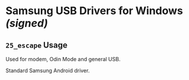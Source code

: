 # Samsung USB Drivers for Windows *(signed)*

## `25_escape` Usage

Used for modem, Odin Mode and general USB.

Standard Samsung Android driver.
